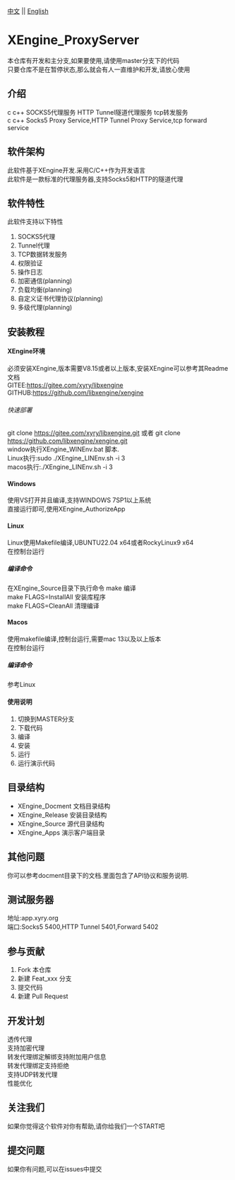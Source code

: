 [中文](README.md) ||  [English](README.en.md)  
# XEngine_ProxyServer
本仓库有开发和主分支,如果要使用,请使用master分支下的代码  
只要仓库不是在暂停状态,那么就会有人一直维护和开发,请放心使用  

## 介绍
c c++ SOCKS5代理服务 HTTP Tunnel隧道代理服务 tcp转发服务  
c c++ Socks5 Proxy Service,HTTP Tunnel Proxy Service,tcp forward service  

## 软件架构
此软件基于XEngine开发.采用C/C++作为开发语言  
此软件是一款标准的代理服务器,支持Socks5和HTTP的隧道代理  
## 软件特性
此软件支持以下特性  
1. SOCKS5代理
2. Tunnel代理
3. TCP数据转发服务
4. 权限验证
5. 操作日志
6. 加密通信(planning)
7. 负载均衡(planning)
8. 自定义证书代理协议(planning)
9. 多级代理(planning)

## 安装教程

#### XEngine环境
必须安装XEngine,版本需要V8.15或者以上版本,安装XEngine可以参考其Readme文档  
GITEE:https://gitee.com/xyry/libxengine  
GITHUB:https://github.com/libxengine/xengine

###### 快速部署
git clone https://gitee.com/xyry/libxengine.git 或者 git clone https://github.com/libxengine/xengine.git  
window执行XEngine_WINEnv.bat 脚本.  
Linux执行:sudo ./XEngine_LINEnv.sh -i 3  
macos执行:./XEngine_LINEnv.sh -i 3  

#### Windows
使用VS打开并且编译,支持WINDOWS 7SP1以上系统  
直接运行即可,使用XEngine_AuthorizeApp

#### Linux
Linux使用Makefile编译,UBUNTU22.04 x64或者RockyLinux9 x64  
在控制台运行

##### 编译命令
在XEngine_Source目录下执行命令
make 编译  
make FLAGS=InstallAll 安装库程序  
make FLAGS=CleanAll 清理编译  

#### Macos
使用makefile编译,控制台运行,需要mac 13以及以上版本  
在控制台运行

##### 编译命令
参考Linux

#### 使用说明

1.  切换到MASTER分支
2.  下载代码
3.  编译
4.  安装
5.  运行
6.  运行演示代码

## 目录结构
- XEngine_Docment  文档目录结构  
- XEngine_Release  安装目录结构  
- XEngine_Source   源代目录结构  
- XEngine_Apps     演示客户端目录  

## 其他问题  
你可以参考docment目录下的文档.里面包含了API协议和服务说明.

## 测试服务器
地址:app.xyry.org  
端口:Socks5 5400,HTTP Tunnel 5401,Forward 5402

## 参与贡献

1.  Fork 本仓库
2.  新建 Feat_xxx 分支
3.  提交代码
4.  新建 Pull Request  

## 开发计划
透传代理  
支持加密代理  
转发代理绑定解绑支持附加用户信息  
转发代理绑定支持拒绝  
支持UDP转发代理  
性能优化  

## 关注我们
如果你觉得这个软件对你有帮助,请你给我们一个START吧

## 提交问题

如果你有问题,可以在issues中提交